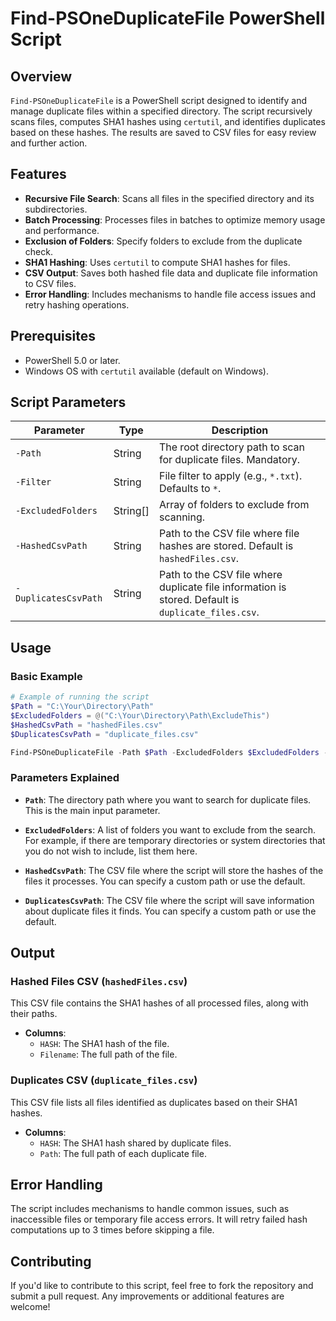 # Find-PSOneDuplicateFile PowerShell Script

## Overview

`Find-PSOneDuplicateFile` is a PowerShell script designed to identify and manage duplicate files within a specified directory. The script recursively scans files, computes SHA1 hashes using `certutil`, and identifies duplicates based on these hashes. The results are saved to CSV files for easy review and further action.

## Features

- **Recursive File Search**: Scans all files in the specified directory and its subdirectories.
- **Batch Processing**: Processes files in batches to optimize memory usage and performance.
- **Exclusion of Folders**: Specify folders to exclude from the duplicate check.
- **SHA1 Hashing**: Uses `certutil` to compute SHA1 hashes for files.
- **CSV Output**: Saves both hashed file data and duplicate file information to CSV files.
- **Error Handling**: Includes mechanisms to handle file access issues and retry hashing operations.

## Prerequisites

- PowerShell 5.0 or later.
- Windows OS with `certutil` available (default on Windows).

## Script Parameters

| Parameter           | Type    | Description                                                                 |
|---------------------|---------|-----------------------------------------------------------------------------|
| `-Path`             | String  | The root directory path to scan for duplicate files. Mandatory.             |
| `-Filter`           | String  | File filter to apply (e.g., `*.txt`). Defaults to `*`.                      |
| `-ExcludedFolders`  | String[]| Array of folders to exclude from scanning.                                  |
| `-HashedCsvPath`    | String  | Path to the CSV file where file hashes are stored. Default is `hashedFiles.csv`. |
| `-DuplicatesCsvPath`| String  | Path to the CSV file where duplicate file information is stored. Default is `duplicate_files.csv`. |

## Usage

### Basic Example

```powershell
# Example of running the script
$Path = "C:\Your\Directory\Path"
$ExcludedFolders = @("C:\Your\Directory\Path\ExcludeThis")
$HashedCsvPath = "hashedFiles.csv"
$DuplicatesCsvPath = "duplicate_files.csv"

Find-PSOneDuplicateFile -Path $Path -ExcludedFolders $ExcludedFolders -HashedCsvPath $HashedCsvPath -DuplicatesCsvPath $DuplicatesCsvPath
```
### Parameters Explained

- **`Path`**: The directory path where you want to search for duplicate files. This is the main input parameter.
  
- **`ExcludedFolders`**: A list of folders you want to exclude from the search. For example, if there are temporary directories or system directories that you do not wish to include, list them here.

- **`HashedCsvPath`**: The CSV file where the script will store the hashes of the files it processes. You can specify a custom path or use the default.

- **`DuplicatesCsvPath`**: The CSV file where the script will save information about duplicate files it finds. You can specify a custom path or use the default.

## Output

### Hashed Files CSV (`hashedFiles.csv`)

This CSV file contains the SHA1 hashes of all processed files, along with their paths.

- **Columns**:
  - `HASH`: The SHA1 hash of the file.
  - `Filename`: The full path of the file.

### Duplicates CSV (`duplicate_files.csv`)

This CSV file lists all files identified as duplicates based on their SHA1 hashes.

- **Columns**:
  - `HASH`: The SHA1 hash shared by duplicate files.
  - `Path`: The full path of each duplicate file.

## Error Handling

The script includes mechanisms to handle common issues, such as inaccessible files or temporary file access errors. It will retry failed hash computations up to 3 times before skipping a file.

## Contributing

If you'd like to contribute to this script, feel free to fork the repository and submit a pull request. Any improvements or additional features are welcome!
